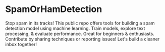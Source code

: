 # SpamOrHamDetection
Stop spam in its tracks!  This public repo offers tools for building a spam detection model using machine learning.  Train models, explore text processing, &amp; evaluate performance.  Great for beginners &amp; enthusiasts.  Contribute by sharing techniques or reporting issues! Let's build a cleaner inbox together! 
